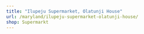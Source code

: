 ```yaml
---
title: "Ilupeju Supermarket, Olatunji House"
url: /maryland/ilupeju-supermarket-olatunji-house/
shop: Supermarkt
---
```

